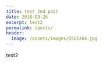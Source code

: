 ```yaml
---
title: test 2nd post
date: 2018-09-26
excerpt: test2
permalink: /posts/
header:
  image: /assets/images/DSC5364.jpg
---
```

test2
